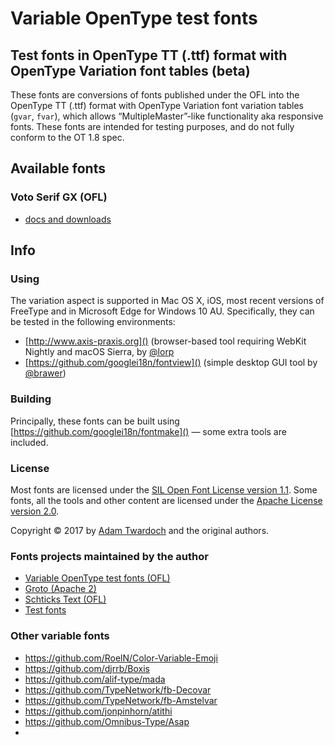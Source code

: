 # Variable OpenType test fonts

## Test fonts in OpenType TT (.ttf) format with OpenType Variation font tables (beta)

These fonts are conversions of fonts published under the OFL into the OpenType TT (.ttf) format with OpenType Variation font variation tables (`gvar`, `fvar`), which allows “MultipleMaster”-like functionality aka responsive fonts. These fonts are intended for testing purposes, and do not fully conform to the OT 1.8 spec.

## Available fonts

### Voto Serif GX (OFL)

* [docs and downloads](VotoSerifGX-OFL/)

## Info

### Using

The variation aspect is supported in Mac OS X, iOS, most recent versions of FreeType and in Microsoft Edge for Windows 10 AU. Specifically, they can be tested in the following environments:

* [http://www.axis-praxis.org]() (browser-based tool requiring WebKit Nightly and macOS Sierra, by [@lorp](https://github.com/lorp/)
* [https://github.com/googlei18n/fontview]() (simple desktop GUI tool by [@brawer](https://github.com/brawer/))

### Building

Principally, these fonts can be built using [https://github.com/googlei18n/fontmake]() — some extra tools are included.

### License

Most fonts are licensed under the [SIL Open Font License version 1.1](./fonts.LICENSE). Some fonts, all the tools and other content are licensed under the [Apache License version 2.0](./other.LICENSE).

Copyright © 2017 by [Adam Twardoch](https://github.com/twardoch/) and the original authors.

### Fonts projects maintained by the author

* [Variable OpenType test fonts (OFL)](https://github.com/twardoch/varfonts-ofl)
* [Groto (Apache 2)](https://github.com/twardoch/groto-fonts-apache2)
* [Schticks Text (OFL)](https://github.com/twardoch/schticks-fonts-ofl)
* [Test fonts](https://github.com/twardoch/test-fonts)

### Other variable fonts

* https://github.com/RoelN/Color-Variable-Emoji
* https://github.com/djrrb/Boxis
* https://github.com/alif-type/mada
* https://github.com/TypeNetwork/fb-Decovar
* https://github.com/TypeNetwork/fb-Amstelvar
* https://github.com/jonpinhorn/atithi
* https://github.com/Omnibus-Type/Asap
* 

